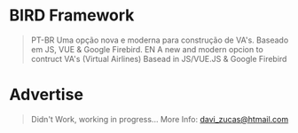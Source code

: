 # BIRD Framework
> PT-BR
> Uma opção nova e moderna para construção de VA's.
> Baseado em JS, VUE & Google Firebird.
> EN
> A new and modern opcion to contruct VA's (Virtual Airlines)
> Basead in JS/VUE.JS & Google Firebird

# Advertise
> Didn't Work, working in progress...
> More Info: davi_zucas@htmail.com
